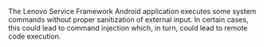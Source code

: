 The Lenovo Service Framework Android application executes some system commands without proper sanitization of external input. In certain cases, this could lead to command injection which, in turn, could lead to remote code execution.